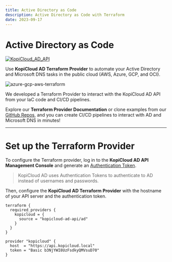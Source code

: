 ```yaml
---
title: Active Directory as Code
description: Active Directory as Code with Terraform
date: 2023-09-17
---
```


# Active Directory as Code
[![KopiCloud_AD_API](https://img.shields.io/badge/kopiCloud_ad-v1.0+-blueviolet.svg)](https://ad-api.kopicloud.com)

Use **KopiCloud AD Terraform Provider** to automate your Active Directory and Microsoft DNS tasks in the public cloud (AWS, Azure, GCP, and OCI).

![azure-gcp-aws-terraform](https://adapihelp.kopicloud.com/assets/docs/logos-azure-gcp-aws-terraform.png "Active Directory as Code with Terraform")

We developed a Terraform Provider to interact with the KopiCloud AD API from your IaC code and CI/CD pipelines.

Explore our **Terraform Provider Documentation** or clone examples from our [GitHub Repos](https://github.com/orgs/KopiCloud-AD-API/repositories), and you can create CI/CD pipelines to interact with AD and Microsoft DNS in minutes!

----

# Set up the Terraform Provider

To configure the Terraform provider, log in to the **KopiCloud AD API Management Console** and generate an [Authentication Token](../authentication/token-authentication.md).

 > KopiCloud AD uses Authentication Tokens to authenticate to AD instead of usernames and passwords.

Then, configure the **KopiCloud AD Terraform Provider** with the hostname of your API server and the authentication token.

```
terraform {
  required_providers {
    kopicloud = {
      source = "kopicloud-ad-api/ad"
    }
  }
}

provider "kopicloud" {
  host  = "https://api.kopicloud.local"
  token = "Basic b3NjYWI8UzFsdkyQMVsuD70"
}
```
